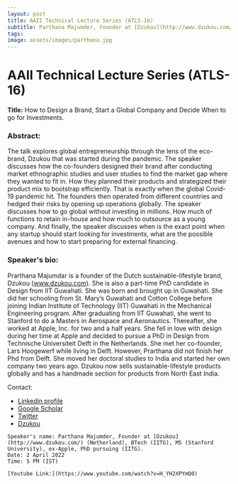 ```yaml
---
layout: post
title: AAII Technical Lecture Series (ATLS-16)
subtitle: Parthana Majumder, Founder at [Dzukou](http://www.dzukou.com/) (Netherland), BTech (IITG), MS (Stanford University), ex-Apple, PhD pursuing (IITG).
tags: 
image: assets/images/parthana.jpg
---
```



# AAII Technical Lecture Series (ATLS-16)
**Title:** How to Design a Brand, Start a Global Company and Decide When to go for Investments.



### Abstract: 
The talk explores global entrepreneurship through the lens of the eco-brand, Dzukou that was started during the pandemic. The speaker discusses how the co-founders designed their brand after conducting market ethnographic studies and user studies to find the market gap where they wanted to fit in. How they planned their products and strategized their product mix to bootstrap efficiently. That is exactly when the global Covid-19 pandemic hit. The founders then operated from different countries and hedged their risks by opening up operations globally. The speaker discusses how to go global without investing in millions. How much of functions to retain in-house and how much to outsource as a young company. And finally, the speaker discusses when is the exact point when any startup should start looking for investments, what are the possible avenues and how to start preparing for external financing. 

### Speaker's bio: 
Prarthana Majumdar is a founder of the Dutch sustainable-lifestyle brand, Dzukou (www.dzukou.com). She is also a part-time PhD candidate in Design from IIT Guwahati. She was born and brought up in Guwahati. She did her schooling from St. Mary’s Guwahati and Cotton College before joining Indian Institute of Technology (IIT) Guwahati in the Mechanical Engineering program. After graduating from IIT Guwahati, she went to Stanford to do a Masters in Aerospace and Aeronautics. Thereafter, she worked at Apple, Inc. for two and a half years. She fell in love with design during her time at Apple and decided to pursue a PhD in Design from Technische Universiteit Delft in the Netherlands. She met her co-founder, Lars Hoogewerf while living in Delft. However, Prarthana did not finish her Phd from Delft. She moved her doctoral studies to India and started her own company two years ago. Dzukou now sells sustainable-lifestyle products globally and has a handmade section for products from North East India. 


Contact: 
- [Linkedin profile](https://www.linkedin.com/in/prarthana-majumdar-26681613/)
- [Google Scholar](https://scholar.google.com/citations?user=KFf5NHgAAAAJ&hl=en)
- [Twitter](https://twitter.com/palkie)
- [Dzukou](http://www.dzukou.com/)


```
Speaker's name: Parthana Majumder, Founder at [Dzukou](http://www.dzukou.com/) (Netherland), BTech (IITG), MS (Stanford University), ex-Apple, PhD pursuing (IITG).
Date: 2 April 2022
Time: 5 PM (IST)

[Youtube Link:](https://www.youtube.com/watch?v=H_YH2XPYmQ0)
```